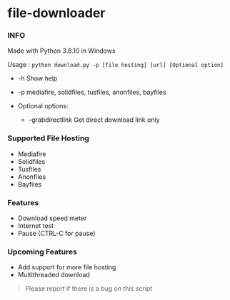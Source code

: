 # file-downloader
### INFO
Made with Python 3.8.10 in Windows

Usage : ```python download.py -p [file hosting] [url] [Optional option]```
- -h    Show help
- -p    mediafire, solidfiles, tusfiles, anonfiles, bayfiles

-  Optional options:
   - -grabdirectlink  Get direct download link only
    
### Supported File Hosting
- Mediafire
- Solidfiles
- Tusfiles
- Anonfiles
- Bayfiles

### Features
- Download speed meter
- Internet test
- Pause (CTRL-C for pause)

### Upcoming Features
- Add support for more file hosting
- Multithreaded download

> Please report if there is a bug on this script
